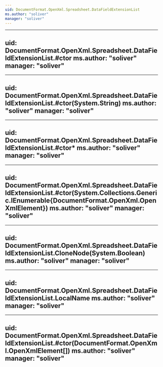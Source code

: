 ```yaml
---
uid: DocumentFormat.OpenXml.Spreadsheet.DataFieldExtensionList
ms.author: "soliver"
manager: "soliver"
---
```


---
uid: DocumentFormat.OpenXml.Spreadsheet.DataFieldExtensionList.#ctor
ms.author: "soliver"
manager: "soliver"
---

---
uid: DocumentFormat.OpenXml.Spreadsheet.DataFieldExtensionList.#ctor(System.String)
ms.author: "soliver"
manager: "soliver"
---

---
uid: DocumentFormat.OpenXml.Spreadsheet.DataFieldExtensionList.#ctor*
ms.author: "soliver"
manager: "soliver"
---

---
uid: DocumentFormat.OpenXml.Spreadsheet.DataFieldExtensionList.#ctor(System.Collections.Generic.IEnumerable{DocumentFormat.OpenXml.OpenXmlElement})
ms.author: "soliver"
manager: "soliver"
---

---
uid: DocumentFormat.OpenXml.Spreadsheet.DataFieldExtensionList.CloneNode(System.Boolean)
ms.author: "soliver"
manager: "soliver"
---

---
uid: DocumentFormat.OpenXml.Spreadsheet.DataFieldExtensionList.LocalName
ms.author: "soliver"
manager: "soliver"
---

---
uid: DocumentFormat.OpenXml.Spreadsheet.DataFieldExtensionList.#ctor(DocumentFormat.OpenXml.OpenXmlElement[])
ms.author: "soliver"
manager: "soliver"
---
